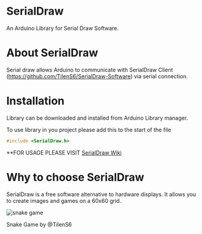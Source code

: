 # SerialDraw
An Arduino Library for Serial Draw Software.

# About SerialDraw
Serial draw allows Arduino to communicate with SerialDraw Client (https://github.com/TilenS6/SerialDraw-Software) via serial connection.

# Installation
Library can be downloaded and installed from Arduino Library manager.

To use library in you project please add this to the start of the file
```cpp
#include <SerialDraw.h>
```
**FOR USAGE PLEASE VISIT [SerialDraw Wiki](https://github.com/TilenS6/SerialDraw-Library/wiki)

# Why to choose SerialDraw
SerialDraw is a free software alternative to hardware displays. It allows you to create images and games on a 60x60 grid.

![snake game](https://raw.githubusercontent.com/TilenS6/SerialDraw-Library/assets/snake.png)

Snake Game by @TilenS6
